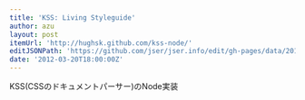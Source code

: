```yaml
---
title: 'KSS: Living Styleguide'
author: azu
layout: post
itemUrl: 'http://hughsk.github.com/kss-node/'
editJSONPath: 'https://github.com/jser/jser.info/edit/gh-pages/data/2012/03/index.json'
date: '2012-03-20T18:00:00Z'
---
```

KSS(CSSのドキュメントパーサー)のNode実装
